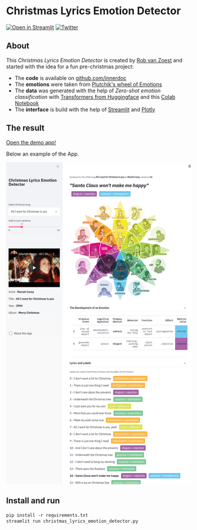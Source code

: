 # Christmas Lyrics Emotion Detector

[![Open in Streamlit](https://static.streamlit.io/badges/streamlit_badge_black_white.svg)](https://www.innerdoc.com/christmas-lyrics-emotions-demo/) [![Twitter](https://img.shields.io/twitter/url/https/twitter.com/cloudposse.svg?style=social&label=Follow%20%40innerdoc)](https://twitter.com/innerdoc_nlp)


## About
This *Christmas Lyrics Emotion Detector* is created by [Rob van Zoest](https://www.linkedin.com/in/robvanzoest/) and started with the idea for a fun pre-christmas project: 
- The **code** is available on [github.com/innerdoc](https://github.com/innerdoc/christmas-lyrics-emotion-detector)
- The **emotions** were taken from [Plutchik's wheel of Emotions](https://en.wikipedia.org/wiki/Robert_Plutchik)
- The **data** was generated with the help of *Zero-shot emotion classification* with [Transformers from Huggingface](https://joeddav.github.io/blog/2020/05/29/ZSL.html)
and this [Colab Notebook](https://colab.research.google.com/drive/1gcJq-6YXGca7i_8XUfq9z08MU_EWlkSd)
- The **interface** is build with the help of [Streamlit](https://www.streamlit.io/) and [Plotly](https://plotly.com/python/)


## The result
[Open the demo app!](https://www.innerdoc.com/christmas-lyrics-emotions-demo/)

Below an example of the App.

![alt text](christmas-lyrics-emotion-detector-streamlit.png "An example view of the Christmas Lyrics Emotions Detector App")


## Install and run
```
pip install -r requirements.txt
streamlit run christmas_lyrics_emotion_detector.py
```
